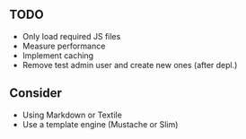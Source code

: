 TODO
-----------
* Only load required JS files
* Measure performance
* Implement caching
* Remove test admin user and create new ones (after depl.)

Consider
-----------
* Using Markdown or Textile
* Use a template engine (Mustache or Slim)